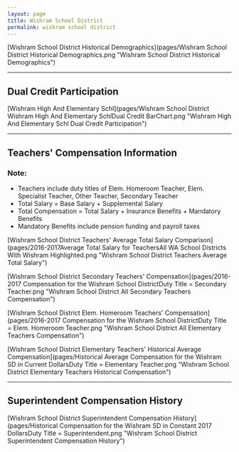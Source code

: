 ```yaml
---
layout: page
title: Wishram School District
permalink: wishram school district
---
```



[Wishram School District Historical Demographics](pages/Wishram School District Historical Demographics.png "Wishram School District Historical Demographics")

___

## Dual Credit Participation

[Wishram High And Elementary Schl](pages/Wishram School District Wishram High And Elementary SchlDual Credit BarChart.png "Wishram High And Elementary Schl Dual Credit Participation")


___

## Teachers' Compensation Information
### Note:
- Teachers include duty titles of Elem. Homeroom Teacher, Elem. Specialist Teacher, Other Teacher, Secondary Teacher
- Total Salary = Base Salary + Supplemental Salary
- Total Compensation = Total Salary + Insurance Benefits + Mandatory Benefits
- Mandatory Benefits include pension funding and payroll taxes

[Wishram School District Teachers' Average Total Salary Comparison](pages/2016-2017Average Total Salary for TeachersAll WA School Districts With Wishram Highlighted.png "Wishram School District Teachers Average Total Salary")

[Wishram School District Secondary Teachers' Compensation](pages/2016-2017 Compensation for the Wishram School DistrictDuty Title = Secondary Teacher.png "Wishram School District All Secondary Teachers Compensation")

[Wishram School District Elem. Homeroom Teachers' Compensation](pages/2016-2017 Compensation for the Wishram School DistrictDuty Title = Elem. Homeroom Teacher.png "Wishram School District All Elementary Teachers Compensation")

[Wishram School District Elementary Teachers' Historical Average Compensation](pages/Historical Average Compensation for the Wishram SD in Current DollarsDuty Title = Elementary Teacher.png "Wishram School District Elementary Teachers Historical Compensation")


___

## Superintendent Compensation History

[Wishram School District Superintendent Compensation History](pages/Historical Compensation for the Wishram SD in Constant 2017 DollarsDuty Title = Superintendent.png "Wishram School District Superintendent Compensation History")

